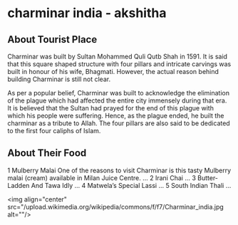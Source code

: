 # charminar india - akshitha

## About Tourist Place 
Charminar was built by Sultan Mohammed Quli Qutb Shah in 1591. It is said that this square shaped structure with four pillars and intricate carvings was built in honour of his wife, Bhagmati. However, the actual reason behind building Charminar is still not clear.

As per a popular belief, Charminar was built to acknowledge the elimination of the plague which had affected the entire city immensely during that era. It is believed that the Sultan had prayed for the end of this plague with which his people were suffering. Hence, as the plague ended, he built the charminar as a tribute to Allah. The four pillars are also said to be dedicated to the first four caliphs of Islam.



## About Their Food
1 Mulberry Malai One of the reasons to visit Charminar is this tasty Mulberry malai (cream) available in Milan Juice Centre. ...
2 Irani Chai ...
3 Butter-Ladden And Tawa Idly ...
4 Matwela’s Special Lassi ...
5 South Indian Thali ...


<img align="center" src="/upload.wikimedia.org/wikipedia/commons/f/f7/Charminar_india.jpg alt="<place-name>"/>

<!--Example: <img align="center" src="https://lotustours.in/assets/img/taj/photo-room-detail-1.jpg" alt="Taj Mahal"/> -->
